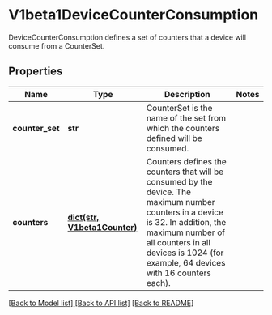 # V1beta1DeviceCounterConsumption

DeviceCounterConsumption defines a set of counters that a device will consume from a CounterSet.

## Properties
Name | Type | Description | Notes
------------ | ------------- | ------------- | -------------
**counter_set** | **str** | CounterSet is the name of the set from which the counters defined will be consumed. | 
**counters** | [**dict(str, V1beta1Counter)**](V1beta1Counter.md) | Counters defines the counters that will be consumed by the device.  The maximum number counters in a device is 32. In addition, the maximum number of all counters in all devices is 1024 (for example, 64 devices with 16 counters each). | 

[[Back to Model list]](../README.md#documentation-for-models) [[Back to API list]](../README.md#documentation-for-api-endpoints) [[Back to README]](../README.md)


